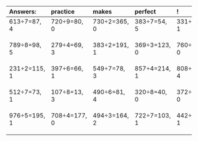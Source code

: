 | Answers: | practice | makes | perfect | ! |
| :--- | :--- | :--- | :--- | :--- |
| 613÷7=87, 4 | 720÷9=80, 0 | 730÷2=365, 0 | 383÷7=54, 5 | 331÷3=110, 1 | 
|   |   |   |   |   | 
|   |   |   |   |   | 
|   |   |   |   |   | 
| 789÷8=98, 5 | 279÷4=69, 3 | 383÷2=191, 1 | 369÷3=123, 0 | 760÷8=95, 0 | 
|   |   |   |   |   | 
|   |   |   |   |   | 
|   |   |   |   |   | 
| 231÷2=115, 1 | 397÷6=66, 1 | 549÷7=78, 3 | 857÷4=214, 1 | 808÷6=134, 4 | 
|   |   |   |   |   | 
|   |   |   |   |   | 
|   |   |   |   |   | 
| 512÷7=73, 1 | 107÷8=13, 3 | 490÷6=81, 4 | 320÷8=40, 0 | 372÷6=62, 0 | 
|   |   |   |   |   | 
|   |   |   |   |   | 
|   |   |   |   |   | 
| 976÷5=195, 1 | 708÷4=177, 0 | 494÷3=164, 2 | 722÷7=103, 1 | 442÷9=49, 1 | 
|   |   |   |   |   | 
|   |   |   |   |   | 
|   |   |   |   |   | 
